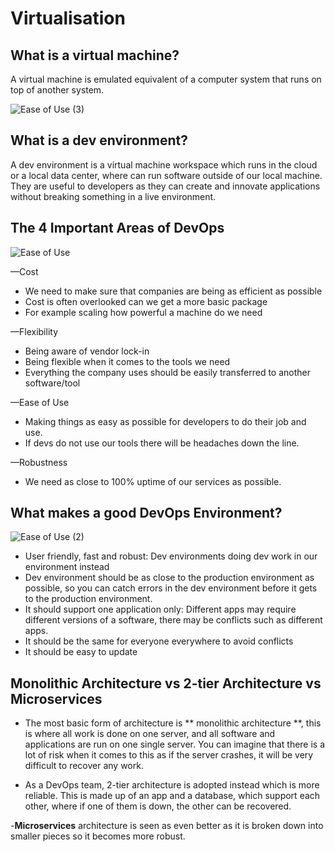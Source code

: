 # Virtualisation

## What is a virtual machine?
A virtual machine is emulated equivalent of a computer system that runs on top of another system.


![Ease of Use (3)](https://user-images.githubusercontent.com/129324316/232559134-60a96d95-171f-4431-90c4-430dfea0f46d.png)

## What is a dev environment?
A dev environment is a virtual machine workspace which runs in the cloud or a local data center, where can run software outside of our local machine. They are useful to developers as they can create and innovate applications without breaking something in a live environment.


 ## The 4 Important Areas of DevOps
![Ease of Use](https://user-images.githubusercontent.com/129324316/232518794-30e83636-ce14-483e-8d99-f7a23e91d8f1.png)

—Cost

- We need to make sure that companies are being as efficient as possible
- Cost is often overlooked can we get a more basic package
- For example scaling how powerful a machine do we need

—Flexibility

- Being aware of vendor lock-in
- Being flexible when it comes to the tools we need
- Everything the company uses should be easily transferred to another software/tool

—Ease of Use

- Making things as easy as possible for developers to do their job and use.
- If devs do not use our tools there will be headaches down the line.

—Robustness

- We need as close to 100% uptime of our services as possible.

## What makes a good DevOps Environment?

![Ease of Use (2)](https://user-images.githubusercontent.com/129324316/232559340-41c2ab79-7d7c-480c-b457-85b6fb9e6f94.png)

- User friendly, fast and robust: Dev environments doing dev work in our environment instead
- Dev environment should be as close to the production environment as possible, so you can catch errors in the dev environment before it gets to the production environment.
- It should support one application only: Different apps may require different versions of a software, there may be conflicts such as different apps.
- It should be the same for everyone everywhere to avoid conflicts
- It should be easy to update

## Monolithic Architecture vs 2-tier Architecture vs Microservices

- The most basic form of architecture is ** monolithic architecture **, this is where all work is done on one server, and all software and applications are run on one single server. You can imagine that there is a lot of risk when it comes to this as if the server crashes, it will be very difficult to recover any work.

- As a DevOps team, 2-tier architecture is adopted instead which is more reliable. This is made up of an app and a database, which support each other, where if one of them is down, the other can be recovered.

-**Microservices** architecture is seen as even better as it is broken down into smaller pieces so it becomes more robust.
